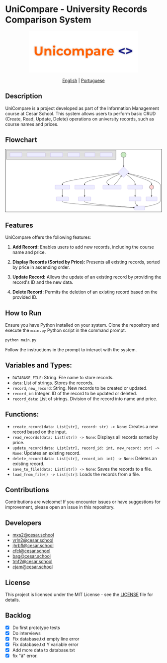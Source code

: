 # UniCompare - University Records Comparison System

<p align="center">
<a href=""><img src="./resources/logo.png" alt="Unicompare Logo." width=350px"></a>
</p>

<p align="center">
<a href="docs/README_EN.md">English</a> | <a href="../README.md">Portuguese</a>
</p>

## Description

UniCompare is a project developed as part of the Information Management course at Cesar School. This system allows users to perform basic CRUD (Create, Read, Update, Delete) operations on university records, such as course names and prices.

## Flowchart

<p align="center" style="border: 1px solid #333; background-color: white;">
  <a href="">
    <img src="./resources/flowchart.svg" alt="Unicompare Flowchart">
  </a>
</p>

## Features

UniCompare offers the following features:

1. **Add Record:** Enables users to add new records, including the course name and price.

2. **Display Records (Sorted by Price):** Presents all existing records, sorted by price in ascending order.

3. **Update Record:** Allows the update of an existing record by providing the record's ID and the new data.

4. **Delete Record:** Permits the deletion of an existing record based on the provided ID.

## How to Run

Ensure you have Python installed on your system. Clone the repository and execute the `main.py` Python script in the command prompt.

```bash
python main.py
```

Follow the instructions in the prompt to interact with the system.

## Variables and Types:

- `DATABASE_FILE`: String. File name to store records.
- `data`: List of strings. Stores the records.
- `record`, `new_record`: String. New records to be created or updated.
- `record_id`: Integer. ID of the record to be updated or deleted.
- `record_data`: List of strings. Division of the record into name and price.

## Functions:

- `create_record(data: List[str], record: str) -> None`: Creates a new record based on the input.
- `read_records(data: List[str]) -> None`: Displays all records sorted by price.
- `update_record(data: List[str], record_id: int, new_record: str) -> None`: Updates an existing record.
- `delete_record(data: List[str], record_id: int) -> None`: Deletes an existing record.
- `save_to_file(data: List[str]) -> None`: Saves the records to a file.
- `load_from_file() -> List[str]`: Loads the records from a file.

## Contributions

Contributions are welcome! If you encounter issues or have suggestions for improvement, please open an issue in this repository.

## Developers

- mxs2@cesar.school
- vrln2@cesar.school
- jhrbfl@cesar.school
- cfcl@cesar.school
- bag@cesar.school
- tmf2@cesar.school
- cjam@cesar.school

## License

This project is licensed under the MIT License - see the [LICENSE](LICENSE) file for details.

## Backlog

- [x] Do first prototype tests
- [x] Do interviews
- [x] Fix database.txt empty line error
- [x] Fix database.txt Y variable error
- [x] Add more data to database.txt
- [x] fix "ã" error.
